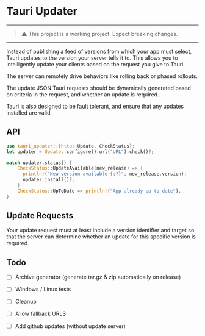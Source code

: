 # Tauri Updater
---
> ⚠️ This project is a working project. Expect breaking changes.
---

Instead of publishing a feed of versions from which your app must select, Tauri updates to the version your server tells it to. This allows you to intelligently update your clients based on the request you give to Tauri.

The server can remotely drive behaviors like rolling back or phased rollouts.

The update JSON Tauri requests should be dynamically generated based on criteria in the request, and whether an update is required.

Tauri is also designed to be fault tolerant, and ensure that any updates installed are valid.

## API

```rust
use tauri_updater::{http::Update, CheckStatus};
let updater = Update::configure().url("URL").check()?;

match updater.status() {
    CheckStatus::UpdateAvailable(new_release) => {
      println!("New version available {:?}", new_release.version);
      updater.install()?;
    }
    CheckStatus::UpToDate => println!("App already up to date"),
}
```

## Update Requests

Your update request must at least include a version identifier and target so that the server can determine whether an update for this specific version is required.

## Todo
- [ ] Archive generator (generate tar.gz & zip automatically on release)
- [ ] Windows / Linux tests
- [ ] Cleanup
- [ ] Allow fallback URLS
- [ ] Add github updates (without update server)

